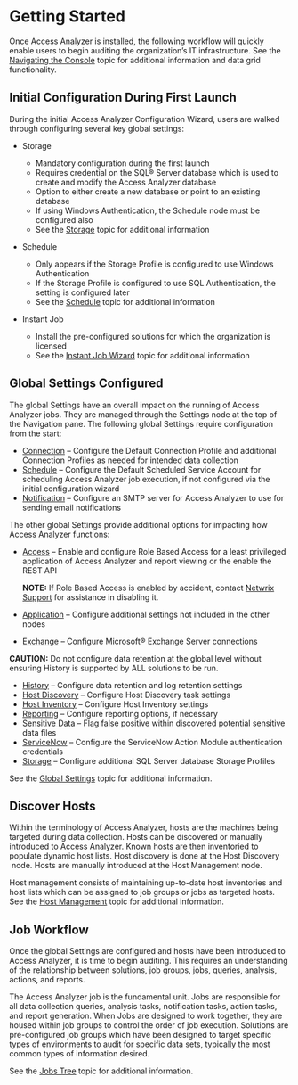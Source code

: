 # Getting Started

Once Access Analyzer is installed, the following workflow will quickly enable users to begin auditing the organization’s IT infrastructure. See the [Navigating the Console](/docs/product_docs/accessanalyzer/accessanalyzer/enterpriseauditor/admin/navigate/overview.md) topic for additional information and data grid functionality.

## Initial Configuration During First Launch

During the initial Access Analyzer Configuration Wizard, users are walked through configuring several key global settings:

- Storage

  - Mandatory configuration during the first launch
  - Requires credential on the SQL® Server database which is used to create and modify the Access Analyzer database
  - Option to either create a new database or point to an existing database
  - If using Windows Authentication, the Schedule node must be configured also
  - See the [Storage](/docs/product_docs/accessanalyzer/accessanalyzer/enterpriseauditor/admin/settings/storage/overview.md) topic for additional information
- Schedule

  - Only appears if the Storage Profile is configured to use Windows Authentication
  - If the Storage Profile is configured to use SQL Authentication, the setting is configured later
  - See the [Schedule](/docs/product_docs/accessanalyzer/accessanalyzer/enterpriseauditor/admin/settings/schedule.md) topic for additional information
- Instant Job

  - Install the pre-configured solutions for which the organization is licensed
  - See the [Instant Job Wizard](/docs/product_docs/accessanalyzer/accessanalyzer/enterpriseauditor/admin/jobs/instantjobs/overview.md) topic for additional information

## Global Settings Configured

The global Settings have an overall impact on the running of Access Analyzer jobs. They are managed through the Settings node at the top of the Navigation pane. The following global Settings require configuration from the start:

- [Connection](/docs/product_docs/accessanalyzer/accessanalyzer/enterpriseauditor/admin/settings/connection/overview.md) – Configure the Default Connection Profile and additional Connection Profiles as needed for intended data collection
- [Schedule](/docs/product_docs/accessanalyzer/accessanalyzer/enterpriseauditor/admin/settings/schedule.md) – Configure the Default Scheduled Service Account for scheduling Access Analyzer job execution, if not configured via the initial configuration wizard
- [Notification](/docs/product_docs/accessanalyzer/accessanalyzer/enterpriseauditor/admin/settings/notification.md) – Configure an SMTP server for Access Analyzer to use for sending email notifications

The other global Settings provide additional options for impacting how Access Analyzer functions:

- [Access](/docs/product_docs/accessanalyzer/accessanalyzer/enterpriseauditor/admin/settings/access/overview.md) – Enable and configure Role Based Access for a least privileged application of Access Analyzer and report viewing or the enable the REST API

  __NOTE:__ If Role Based Access is enabled by accident, contact [Netwrix Support](https://www.netwrix.com/support.html) for assistance in disabling it.
- [Application](/docs/product_docs/accessanalyzer/accessanalyzer/enterpriseauditor/admin/settings/application/overview.md) – Configure additional settings not included in the other nodes
- [Exchange](/docs/product_docs/accessanalyzer/accessanalyzer/enterpriseauditor/admin/settings/exchange.md) – Configure Microsoft® Exchange Server connections

__CAUTION:__ Do not configure data retention at the global level without ensuring History is supported by ALL solutions to be run.

- [History](/docs/product_docs/accessanalyzer/accessanalyzer/enterpriseauditor/admin/settings/history.md) – Configure data retention and log retention settings
- [Host Discovery](/docs/product_docs/accessanalyzer/accessanalyzer/enterpriseauditor/admin/settings/hostdiscovery.md) – Configure Host Discovery task settings
- [Host Inventory](/docs/product_docs/accessanalyzer/accessanalyzer/enterpriseauditor/admin/settings/hostinventory.md) – Configure Host Inventory settings
- [Reporting](/docs/product_docs/accessanalyzer/accessanalyzer/enterpriseauditor/admin/settings/reporting.md) – Configure reporting options, if necessary
- [Sensitive Data](/docs/product_docs/accessanalyzer/accessanalyzer/enterpriseauditor/admin/settings/sensitivedata/overview.md) – Flag false positive within discovered potential sensitive data files
- [ServiceNow](/docs/product_docs/accessanalyzer/accessanalyzer/enterpriseauditor/admin/settings/servicenow.md) – Configure the ServiceNow Action Module authentication credentials
- [Storage](/docs/product_docs/accessanalyzer/accessanalyzer/enterpriseauditor/admin/settings/storage/overview.md) – Configure additional SQL Server database Storage Profiles

See the [Global Settings](/docs/product_docs/accessanalyzer/accessanalyzer/enterpriseauditor/admin/settings/overview.md) topic for additional information.

## Discover Hosts

Within the terminology of Access Analyzer, hosts are the machines being targeted during data collection. Hosts can be discovered or manually introduced to Access Analyzer. Known hosts are then inventoried to populate dynamic host lists. Host discovery is done at the Host Discovery  node. Hosts are manually introduced at the Host Management node.

Host management consists of maintaining up-to-date host inventories and host lists which can be assigned to job groups or jobs as targeted hosts. See the [Host Management](/docs/product_docs/accessanalyzer/accessanalyzer/enterpriseauditor/admin/hostmanagement/overview.md) topic for additional information.

## Job Workflow

Once the global Settings are configured and hosts have been introduced to Access Analyzer, it is time to begin auditing. This requires an understanding of the relationship between solutions, job groups, jobs, queries, analysis, actions, and reports.

The Access Analyzer job is the fundamental unit. Jobs are responsible for all data collection queries, analysis tasks, notification tasks, action tasks, and report generation. When Jobs are designed to work together, they are housed within job groups to control the order of job execution. Solutions are pre-configured job groups which have been designed to target specific types of environments to audit for specific data sets, typically the most common types of information desired.

See the [Jobs Tree](/docs/product_docs/accessanalyzer/accessanalyzer/enterpriseauditor/admin/jobs/overview.md) topic for additional information.
